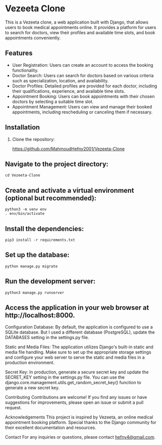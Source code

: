 # Vezeeta Clone

This is a Vezeeta clone, a web application built with Django, that allows users to book medical appointments online. It provides a platform for users to search for doctors, view their profiles and available time slots, and book appointments conveniently.

## Features

- User Registration: Users can create an account to access the booking functionality.
- Doctor Search: Users can search for doctors based on various criteria such as specialization, location, and availability.
- Doctor Profiles: Detailed profiles are provided for each doctor, including their qualifications, experience, and available time slots.
- Appointment Booking: Users can book appointments with their chosen doctors by selecting a suitable time slot.
- Appointment Management: Users can view and manage their booked appointments, including rescheduling or canceling them if necessary.

## Installation

1. Clone the repository:

    https://github.com/MahmoudHefny2001/Vezeeta-Clone

## Navigate to the project directory:
    cd Vezeeta-Clone

## Create and activate a virtual environment (optional but recommended):
    python3 -m venv env
    . env/bin/activate

## Install the dependencies:
    pip3 install -r requirements.txt

## Set up the database:
    python manage.py migrate

## Run the development server:
    python3 manage.py runserver

## Access the application in your web browser at http://localhost:8000.

Configuration
Database: By default, the application is configured to use a SQLite database. But I used a different database (PostgreSQL), update the DATABASES setting in the settings.py file.

Static and Media Files: The application utilizes Django's built-in static and media file handling. Make sure to set up the appropriate storage settings and configure your web server to serve the static and media files in a production environment.

Secret Key: In production, generate a secure secret key and update the SECRET_KEY setting in the settings.py file. You can use the django.core.management.utils.get_random_secret_key() function to generate a new secret key.

Contributing
Contributions are welcome! If you find any issues or have suggestions for improvements, please open an issue or submit a pull request.


Acknowledgements
This project is inspired by Vezeeta, an online medical appointment booking platform. Special thanks to the Django community for their excellent documentation and resources.

Contact
For any inquiries or questions, please contact hefny4@gmail.com.
